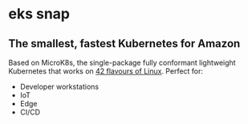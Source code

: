 # eks snap


## The smallest, fastest Kubernetes for Amazon

Based on MicroK8s, the single-package fully conformant lightweight Kubernetes that works on [42
flavours of Linux](https://snapcraft.io/microk8s). Perfect for:

- Developer workstations
- IoT
- Edge
- CI/CD

